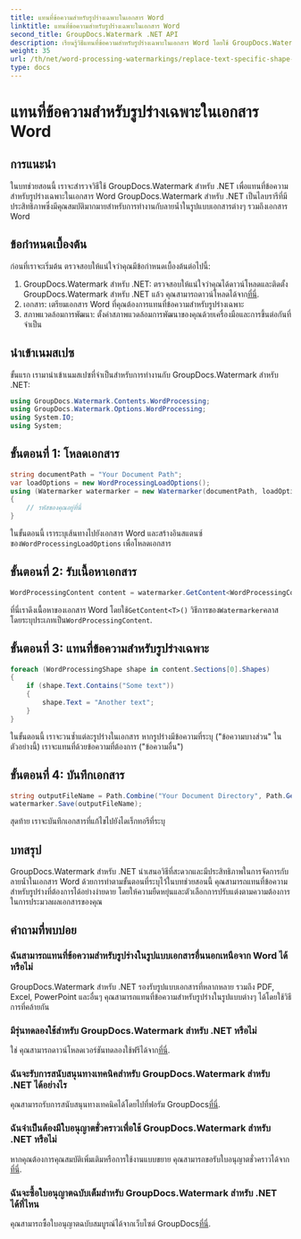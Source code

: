 ```yaml
---
title: แทนที่ข้อความสำหรับรูปร่างเฉพาะในเอกสาร Word
linktitle: แทนที่ข้อความสำหรับรูปร่างเฉพาะในเอกสาร Word
second_title: GroupDocs.Watermark .NET API
description: เรียนรู้วิธีแทนที่ข้อความสำหรับรูปร่างเฉพาะในเอกสาร Word โดยใช้ GroupDocs.Watermark สำหรับ .NET ปฏิบัติตามบทช่วยสอนทีละขั้นตอนของเรา
weight: 35
url: /th/net/word-processing-watermarkings/replace-text-specific-shape-word-docs/
type: docs
---
```

# แทนที่ข้อความสำหรับรูปร่างเฉพาะในเอกสาร Word

## การแนะนำ
ในบทช่วยสอนนี้ เราจะสำรวจวิธีใช้ GroupDocs.Watermark สำหรับ .NET เพื่อแทนที่ข้อความสำหรับรูปร่างเฉพาะในเอกสาร Word GroupDocs.Watermark สำหรับ .NET เป็นไลบรารีที่มีประสิทธิภาพซึ่งมีคุณสมบัติมากมายสำหรับการทำงานกับลายน้ำในรูปแบบเอกสารต่างๆ รวมถึงเอกสาร Word
## ข้อกำหนดเบื้องต้น
ก่อนที่เราจะเริ่มต้น ตรวจสอบให้แน่ใจว่าคุณมีข้อกำหนดเบื้องต้นต่อไปนี้:
1.  GroupDocs.Watermark สำหรับ .NET: ตรวจสอบให้แน่ใจว่าคุณได้ดาวน์โหลดและติดตั้ง GroupDocs.Watermark สำหรับ .NET แล้ว คุณสามารถดาวน์โหลดได้จาก[ที่นี่](https://releases.groupdocs.com/Watermark/net/).
2. เอกสาร: เตรียมเอกสาร Word ที่คุณต้องการแทนที่ข้อความสำหรับรูปร่างเฉพาะ
3. สภาพแวดล้อมการพัฒนา: ตั้งค่าสภาพแวดล้อมการพัฒนาของคุณด้วยเครื่องมือและการขึ้นต่อกันที่จำเป็น

## นำเข้าเนมสเปซ
ขั้นแรก เรามานำเข้าเนมสเปซที่จำเป็นสำหรับการทำงานกับ GroupDocs.Watermark สำหรับ .NET:
```csharp
using GroupDocs.Watermark.Contents.WordProcessing;
using GroupDocs.Watermark.Options.WordProcessing;
using System.IO;
using System;
```
## ขั้นตอนที่ 1: โหลดเอกสาร
```csharp
string documentPath = "Your Document Path";
var loadOptions = new WordProcessingLoadOptions();
using (Watermarker watermarker = new Watermarker(documentPath, loadOptions))
{
    // รหัสของคุณอยู่ที่นี่
}
```
 ในขั้นตอนนี้ เราระบุเส้นทางไปยังเอกสาร Word และสร้างอินสแตนซ์ของ`WordProcessingLoadOptions` เพื่อโหลดเอกสาร
## ขั้นตอนที่ 2: รับเนื้อหาเอกสาร
```csharp
WordProcessingContent content = watermarker.GetContent<WordProcessingContent>();
```
 ที่นี่เราดึงเนื้อหาของเอกสาร Word โดยใช้`GetContent<T>()` วิธีการของ`Watermarker`คลาส โดยระบุประเภทเป็น`WordProcessingContent`.
## ขั้นตอนที่ 3: แทนที่ข้อความสำหรับรูปร่างเฉพาะ
```csharp
foreach (WordProcessingShape shape in content.Sections[0].Shapes)
{
    if (shape.Text.Contains("Some text"))
    {
        shape.Text = "Another text";
    }
}
```
ในขั้นตอนนี้ เราจะวนซ้ำแต่ละรูปร่างในเอกสาร หากรูปร่างมีข้อความที่ระบุ ("ข้อความบางส่วน" ในตัวอย่างนี้) เราจะแทนที่ด้วยข้อความที่ต้องการ ("ข้อความอื่น")
## ขั้นตอนที่ 4: บันทึกเอกสาร
```csharp
string outputFileName = Path.Combine("Your Document Directory", Path.GetFileName(documentPath));
watermarker.Save(outputFileName);
```
สุดท้าย เราจะบันทึกเอกสารที่แก้ไขไปยังไดเร็กทอรีที่ระบุ

## บทสรุป
GroupDocs.Watermark สำหรับ .NET นำเสนอวิธีที่สะดวกและมีประสิทธิภาพในการจัดการกับลายน้ำในเอกสาร Word ด้วยการทำตามขั้นตอนที่ระบุไว้ในบทช่วยสอนนี้ คุณสามารถแทนที่ข้อความสำหรับรูปร่างที่ต้องการได้อย่างง่ายดาย โดยให้ความยืดหยุ่นและตัวเลือกการปรับแต่งตามความต้องการในการประมวลผลเอกสารของคุณ
## คำถามที่พบบ่อย
### ฉันสามารถแทนที่ข้อความสำหรับรูปร่างในรูปแบบเอกสารอื่นนอกเหนือจาก Word ได้หรือไม่
GroupDocs.Watermark สำหรับ .NET รองรับรูปแบบเอกสารที่หลากหลาย รวมถึง PDF, Excel, PowerPoint และอื่นๆ คุณสามารถแทนที่ข้อความสำหรับรูปร่างในรูปแบบต่างๆ ได้โดยใช้วิธีการที่คล้ายกัน
### มีรุ่นทดลองใช้สำหรับ GroupDocs.Watermark สำหรับ .NET หรือไม่
 ใช่ คุณสามารถดาวน์โหลดเวอร์ชันทดลองใช้ฟรีได้จาก[ที่นี่](https://releases.groupdocs.com/).
### ฉันจะรับการสนับสนุนทางเทคนิคสำหรับ GroupDocs.Watermark สำหรับ .NET ได้อย่างไร
คุณสามารถรับการสนับสนุนทางเทคนิคได้โดยไปที่ฟอรัม GroupDocs[ที่นี่](https://forum.groupdocs.com/c/watermark/19).
### ฉันจำเป็นต้องมีใบอนุญาตชั่วคราวเพื่อใช้ GroupDocs.Watermark สำหรับ .NET หรือไม่
 หากคุณต้องการคุณสมบัติเพิ่มเติมหรือการใช้งานแบบขยาย คุณสามารถขอรับใบอนุญาตชั่วคราวได้จาก[ที่นี่](https://purchase.groupdocs.com/temporary-license/).
### ฉันจะซื้อใบอนุญาตฉบับเต็มสำหรับ GroupDocs.Watermark สำหรับ .NET ได้ที่ไหน
 คุณสามารถซื้อใบอนุญาตฉบับสมบูรณ์ได้จากเว็บไซต์ GroupDocs[ที่นี่](https://purchase.groupdocs.com/buy).